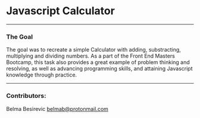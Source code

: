 # Javascript Calculator
___

### The Goal
The goal was to recreate a simple Calculator with adding, substracting, multiplying and dividing numbers. 
As a part of the Front End Masters Bootcamp, this task also provides a great example of problem thinking and resolving, as well as advancing programming skills, and attaining Javascript knowledge through practice.
___
### Contributors: 

Belma Besirevic <belmab@protonmail.com>
